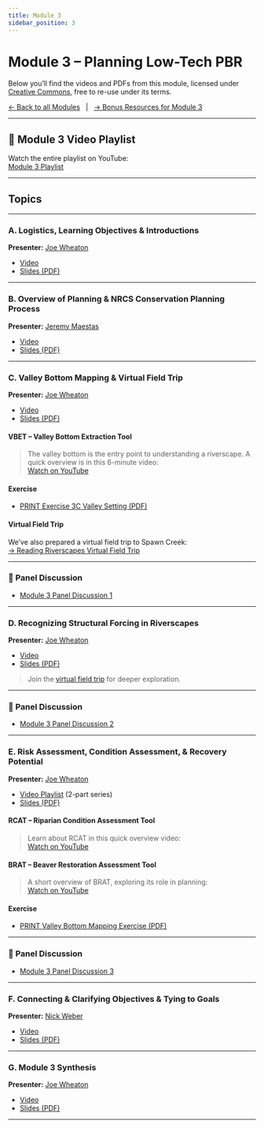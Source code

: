 ```yaml
---
title: Module 3
sidebar_position: 3
---
```


# Module 3 – Planning Low-Tech PBR

Below you’ll find the videos and PDFs from this module, licensed under [Creative Commons](https://creativecommons.org/), free to re-use under its terms.

[← Back to all Modules](/resources/Topics/) &nbsp; | &nbsp; [→ Bonus Resources for Module 3](/resources/Topics/03_Planning/)

---

## 🎥 Module 3 Video Playlist

Watch the entire playlist on YouTube:  
[Module 3 Playlist](https://www.youtube.com/playlist?list=PLjhZYBVnXmgbFKKeCXWMjalIxam4gcZXx)

---

## Topics

---

### A. Logistics, Learning Objectives & Introductions

**Presenter:** [Joe Wheaton](/workshops/2020/SGI/#instruction-team)

- [Video](https://www.youtube.com/watch?v=ux7Z4UzLHrM)  
- [Slides (PDF)](https://s3-us-west-2.amazonaws.com/etalweb.joewheaton.org/RestorationConsortium/Workshops/2020/SGI/Materials/Module3/03_A_Logistics.pdf)

---

### B. Overview of Planning & NRCS Conservation Planning Process

**Presenter:** [Jeremy Maestas](/workshops/2020/SGI/#instruction-team)

- [Video](https://www.youtube.com/watch?v=9CAuJNUGEC0)  
- [Slides (PDF)](https://s3-us-west-2.amazonaws.com/etalweb.joewheaton.org/RestorationConsortium/Workshops/2020/SGI/Materials/Module3/03_B_CPP_Overview.pdf)

---

### C. Valley Bottom Mapping & Virtual Field Trip

**Presenter:** [Joe Wheaton](/workshops/2020/SGI/#instruction-team)

- [Video](https://www.youtube.com/watch?v=M__bF3zJjmM)  
- [Slides (PDF)](https://s3-us-west-2.amazonaws.com/etalweb.joewheaton.org/RestorationConsortium/Workshops/2020/SGI/Materials/Module3/03_C_ReadingRiverscapes.pdf)

#### VBET – Valley Bottom Extraction Tool

> The valley bottom is the entry point to understanding a riverscape. A quick overview is in this 6-minute video:  
[Watch on YouTube](https://www.youtube.com/watch?v=B92jH50kfn8)

#### Exercise

- [PRINT Exercise 3C Valley Setting (PDF)](https://s3-us-west-2.amazonaws.com/etalweb.joewheaton.org/RestorationConsortium/Workshops/2020/SGI/Materials/Module3/03_C_ValleySetting_Exercise.pdf)

#### Virtual Field Trip

We’ve also prepared a virtual field trip to Spawn Creek:  
[→ Reading Riverscapes Virtual Field Trip](/resources/Topics/03_Planning/sturcturalForcing.html)

---

### 🎤 Panel Discussion

- [Module 3 Panel Discussion 1](https://youtu.be/cZm6eH4JnsU)

---

### D. Recognizing Structural Forcing in Riverscapes

**Presenter:** [Joe Wheaton](/workshops/2020/SGI/#instruction-team)

- [Video](https://www.youtube.com/watch?v=Tpxj60utpfs)  
- [Slides (PDF)](https://s3-us-west-2.amazonaws.com/etalweb.joewheaton.org/RestorationConsortium/Workshops/2020/SGI/Materials/Module3/03_D_StructuralForcing.pdf)

> Join the [virtual field trip](/resources/Topics/03_Planning/sturcturalForcing.html) for deeper exploration.

---

### 🎤 Panel Discussion

- [Module 3 Panel Discussion 2](https://youtu.be/FYInuGGBIgw)

---

### E. Risk Assessment, Condition Assessment, & Recovery Potential

**Presenter:** [Joe Wheaton](/workshops/2020/SGI/#instruction-team)

- [Video Playlist](https://www.youtube.com/playlist?list=PLjhZYBVnXmgYreYHQjnKpDmCwhnb49DeE) (2-part series)  
- [Slides (PDF)](https://s3-us-west-2.amazonaws.com/etalweb.joewheaton.org/RestorationConsortium/Workshops/2020/SGI/Materials/Module3/03_E_RiskandCondition.pdf)

#### RCAT – Riparian Condition Assessment Tool

> Learn about RCAT in this quick overview video:  
[Watch on YouTube](https://www.youtube.com/watch?v=om9xYoMps5g)

#### BRAT – Beaver Restoration Assessment Tool

> A short overview of BRAT, exploring its role in planning:  
[Watch on YouTube](https://www.youtube.com/watch?v=XPs61RUnYVY)

#### Exercise

- [PRINT Valley Bottom Mapping Exercise (PDF)](https://s3-us-west-2.amazonaws.com/etalweb.joewheaton.org/RestorationConsortium/Workshops/2020/SGI/Materials/Module3/03_E_VB_Exercises2-1.pdf)

---

### 🎤 Panel Discussion

- [Module 3 Panel Discussion 3](https://youtu.be/8ZHoAzTqDLI)

---

### F. Connecting & Clarifying Objectives & Tying to Goals

**Presenter:** [Nick Weber](/workshops/2020/SGI/#instruction-team)

- [Video](https://www.youtube.com/watch?v=rTnAjGUHOmk)  
- [Slides (PDF)](https://s3-us-west-2.amazonaws.com/etalweb.joewheaton.org/RestorationConsortium/Workshops/2020/SGI/Materials/Module3/03_F_Indicators.pdf)

---

### G. Module 3 Synthesis

**Presenter:** [Joe Wheaton](/workshops/2020/SGI/#instruction-team)

- [Video](https://www.youtube.com/watch?v=aTDof4pgee0)  
- [Slides (PDF)](https://s3-us-west-2.amazonaws.com/etalweb.joewheaton.org/RestorationConsortium/Workshops/2020/SGI/Materials/Module3/03_G_Synthesis.pdf)

---

